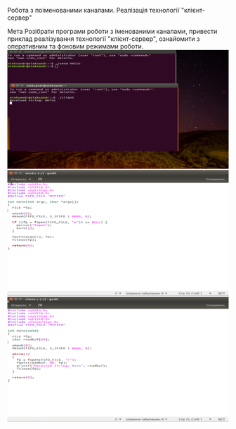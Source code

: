 Робота з поіменованими каналами. Реалізація технології "клієнт-сервер"

Мета
Розібрати програми роботи з іменованими каналами, привести приклад реалізування технології "клієнт-сервер", ознайомити з оперативним та фоновим режимами роботи.
![](lab4.PNG)
![](lab44.PNG)
![](lab444.PNG)

